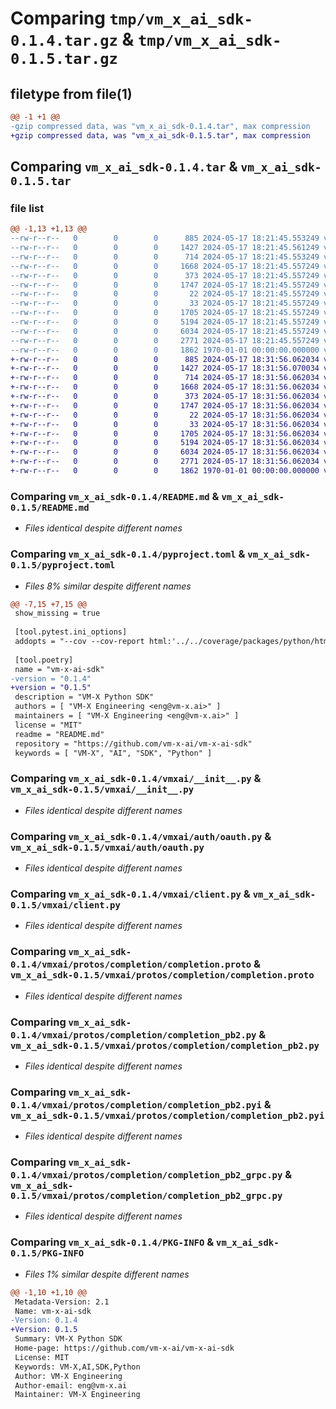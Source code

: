 # Comparing `tmp/vm_x_ai_sdk-0.1.4.tar.gz` & `tmp/vm_x_ai_sdk-0.1.5.tar.gz`

## filetype from file(1)

```diff
@@ -1 +1 @@
-gzip compressed data, was "vm_x_ai_sdk-0.1.4.tar", max compression
+gzip compressed data, was "vm_x_ai_sdk-0.1.5.tar", max compression
```

## Comparing `vm_x_ai_sdk-0.1.4.tar` & `vm_x_ai_sdk-0.1.5.tar`

### file list

```diff
@@ -1,13 +1,13 @@
--rw-r--r--   0        0        0      885 2024-05-17 18:21:45.553249 vm_x_ai_sdk-0.1.4/README.md
--rw-r--r--   0        0        0     1427 2024-05-17 18:21:45.561249 vm_x_ai_sdk-0.1.4/pyproject.toml
--rw-r--r--   0        0        0      714 2024-05-17 18:21:45.553249 vm_x_ai_sdk-0.1.4/vmxai/__init__.py
--rw-r--r--   0        0        0     1668 2024-05-17 18:21:45.557249 vm_x_ai_sdk-0.1.4/vmxai/auth/oauth.py
--rw-r--r--   0        0        0      373 2024-05-17 18:21:45.557249 vm_x_ai_sdk-0.1.4/vmxai/auth/provider.py
--rw-r--r--   0        0        0     1747 2024-05-17 18:21:45.557249 vm_x_ai_sdk-0.1.4/vmxai/client.py
--rw-r--r--   0        0        0       22 2024-05-17 18:21:45.557249 vm_x_ai_sdk-0.1.4/vmxai/protos/__init__.py
--rw-r--r--   0        0        0       33 2024-05-17 18:21:45.557249 vm_x_ai_sdk-0.1.4/vmxai/protos/completion/__init__.py
--rw-r--r--   0        0        0     1705 2024-05-17 18:21:45.557249 vm_x_ai_sdk-0.1.4/vmxai/protos/completion/completion.proto
--rw-r--r--   0        0        0     5194 2024-05-17 18:21:45.557249 vm_x_ai_sdk-0.1.4/vmxai/protos/completion/completion_pb2.py
--rw-r--r--   0        0        0     6034 2024-05-17 18:21:45.557249 vm_x_ai_sdk-0.1.4/vmxai/protos/completion/completion_pb2.pyi
--rw-r--r--   0        0        0     2771 2024-05-17 18:21:45.557249 vm_x_ai_sdk-0.1.4/vmxai/protos/completion/completion_pb2_grpc.py
--rw-r--r--   0        0        0     1862 1970-01-01 00:00:00.000000 vm_x_ai_sdk-0.1.4/PKG-INFO
+-rw-r--r--   0        0        0      885 2024-05-17 18:31:56.062034 vm_x_ai_sdk-0.1.5/README.md
+-rw-r--r--   0        0        0     1427 2024-05-17 18:31:56.070034 vm_x_ai_sdk-0.1.5/pyproject.toml
+-rw-r--r--   0        0        0      714 2024-05-17 18:31:56.062034 vm_x_ai_sdk-0.1.5/vmxai/__init__.py
+-rw-r--r--   0        0        0     1668 2024-05-17 18:31:56.062034 vm_x_ai_sdk-0.1.5/vmxai/auth/oauth.py
+-rw-r--r--   0        0        0      373 2024-05-17 18:31:56.062034 vm_x_ai_sdk-0.1.5/vmxai/auth/provider.py
+-rw-r--r--   0        0        0     1747 2024-05-17 18:31:56.062034 vm_x_ai_sdk-0.1.5/vmxai/client.py
+-rw-r--r--   0        0        0       22 2024-05-17 18:31:56.062034 vm_x_ai_sdk-0.1.5/vmxai/protos/__init__.py
+-rw-r--r--   0        0        0       33 2024-05-17 18:31:56.062034 vm_x_ai_sdk-0.1.5/vmxai/protos/completion/__init__.py
+-rw-r--r--   0        0        0     1705 2024-05-17 18:31:56.062034 vm_x_ai_sdk-0.1.5/vmxai/protos/completion/completion.proto
+-rw-r--r--   0        0        0     5194 2024-05-17 18:31:56.062034 vm_x_ai_sdk-0.1.5/vmxai/protos/completion/completion_pb2.py
+-rw-r--r--   0        0        0     6034 2024-05-17 18:31:56.062034 vm_x_ai_sdk-0.1.5/vmxai/protos/completion/completion_pb2.pyi
+-rw-r--r--   0        0        0     2771 2024-05-17 18:31:56.062034 vm_x_ai_sdk-0.1.5/vmxai/protos/completion/completion_pb2_grpc.py
+-rw-r--r--   0        0        0     1862 1970-01-01 00:00:00.000000 vm_x_ai_sdk-0.1.5/PKG-INFO
```

### Comparing `vm_x_ai_sdk-0.1.4/README.md` & `vm_x_ai_sdk-0.1.5/README.md`

 * *Files identical despite different names*

### Comparing `vm_x_ai_sdk-0.1.4/pyproject.toml` & `vm_x_ai_sdk-0.1.5/pyproject.toml`

 * *Files 8% similar despite different names*

```diff
@@ -7,15 +7,15 @@
 show_missing = true
 
 [tool.pytest.ini_options]
 addopts = "--cov --cov-report html:'../../coverage/packages/python/html' --cov-report xml:'../../coverage/packages/python/coverage.xml' --html='../../reports/packages/python/unittests/html/index.html' --junitxml='../../reports/packages/python/unittests/junit.xml'"
 
 [tool.poetry]
 name = "vm-x-ai-sdk"
-version = "0.1.4"
+version = "0.1.5"
 description = "VM-X Python SDK"
 authors = [ "VM-X Engineering <eng@vm-x.ai>" ]
 maintainers = [ "VM-X Engineering <eng@vm-x.ai>" ]
 license = "MIT"
 readme = "README.md"
 repository = "https://github.com/vm-x-ai/vm-x-ai-sdk"
 keywords = [ "VM-X", "AI", "SDK", "Python" ]
```

### Comparing `vm_x_ai_sdk-0.1.4/vmxai/__init__.py` & `vm_x_ai_sdk-0.1.5/vmxai/__init__.py`

 * *Files identical despite different names*

### Comparing `vm_x_ai_sdk-0.1.4/vmxai/auth/oauth.py` & `vm_x_ai_sdk-0.1.5/vmxai/auth/oauth.py`

 * *Files identical despite different names*

### Comparing `vm_x_ai_sdk-0.1.4/vmxai/client.py` & `vm_x_ai_sdk-0.1.5/vmxai/client.py`

 * *Files identical despite different names*

### Comparing `vm_x_ai_sdk-0.1.4/vmxai/protos/completion/completion.proto` & `vm_x_ai_sdk-0.1.5/vmxai/protos/completion/completion.proto`

 * *Files identical despite different names*

### Comparing `vm_x_ai_sdk-0.1.4/vmxai/protos/completion/completion_pb2.py` & `vm_x_ai_sdk-0.1.5/vmxai/protos/completion/completion_pb2.py`

 * *Files identical despite different names*

### Comparing `vm_x_ai_sdk-0.1.4/vmxai/protos/completion/completion_pb2.pyi` & `vm_x_ai_sdk-0.1.5/vmxai/protos/completion/completion_pb2.pyi`

 * *Files identical despite different names*

### Comparing `vm_x_ai_sdk-0.1.4/vmxai/protos/completion/completion_pb2_grpc.py` & `vm_x_ai_sdk-0.1.5/vmxai/protos/completion/completion_pb2_grpc.py`

 * *Files identical despite different names*

### Comparing `vm_x_ai_sdk-0.1.4/PKG-INFO` & `vm_x_ai_sdk-0.1.5/PKG-INFO`

 * *Files 1% similar despite different names*

```diff
@@ -1,10 +1,10 @@
 Metadata-Version: 2.1
 Name: vm-x-ai-sdk
-Version: 0.1.4
+Version: 0.1.5
 Summary: VM-X Python SDK
 Home-page: https://github.com/vm-x-ai/vm-x-ai-sdk
 License: MIT
 Keywords: VM-X,AI,SDK,Python
 Author: VM-X Engineering
 Author-email: eng@vm-x.ai
 Maintainer: VM-X Engineering
```

